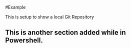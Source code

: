 #Example

This is setup to show a local Git Repository

## This is another section added while in Powershell.